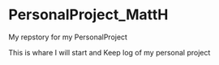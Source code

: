 # PersonalProject_MattH
My repstory for my PersonalProject

This is whare I will start and Keep log of my personal project
